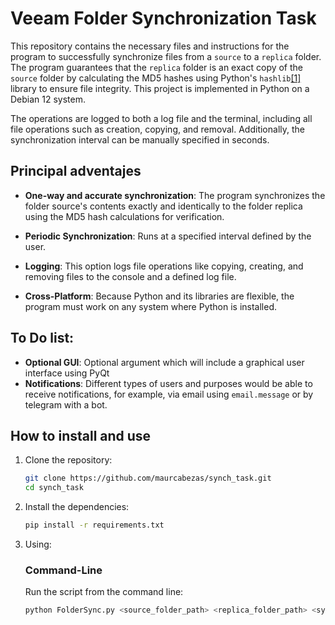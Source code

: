 # Veeam Folder Synchronization Task

This repository contains the necessary files and instructions for the program to successfully synchronize files from a `source` to a `replica` folder. The program guarantees that the `replica` folder is an exact copy of the `source` folder by calculating the MD5 hashes using Python's `hashlib`<a href="#">[1]</a> library to ensure file integrity. This project is implemented in Python on a Debian 12 system.


The operations are logged to both a log file and the terminal, including all file operations such as creation, copying, and removal. Additionally, the synchronization interval can be manually specified in seconds.


## Principal adventajes

- **One-way and accurate synchronization**: The program synchronizes the folder source's contents exactly and identically to the folder replica using the MD5 hash calculations for verification.

- **Periodic Synchronization**: Runs at a specified interval defined by the user.

- **Logging**: This option logs file operations like copying, creating, and removing files to the console and a defined log file.

- **Cross-Platform**: Because Python and its libraries are flexible, the program must work on any system where Python is installed.


## To Do list:

- **Optional GUI**: Optional argument which will include a graphical user interface using PyQt 
- **Notifications**: Different types of users and purposes would be able to receive notifications, for example, via email using `email.message` or by telegram with a bot. 


## How to install and use

1. Clone the repository:
    ```bash
    git clone https://github.com/maurcabezas/synch_task.git
    cd synch_task
    ```

2. Install the dependencies:
    ```bash
    pip install -r requirements.txt
    ```
3. Using:

    ### Command-Line 
    Run the script from the command line:
    ```bash
    python FolderSync.py <source_folder_path> <replica_folder_path> <sync_interval_seconds> <log_file_path>

